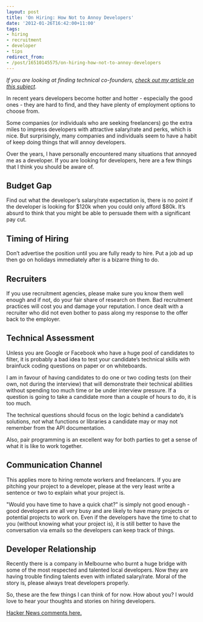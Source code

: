 ```yaml
---
layout: post
title: 'On Hiring: How Not to Annoy Developers'
date: '2012-01-26T16:42:00+11:00'
tags:
- hiring
- recruitment
- developer
- tips
redirect_from:
- /post/16510145575/on-hiring-how-not-to-annoy-developers
---
```

_If you are looking at finding technical co-founders, [check out my article on this subject](/2012-01-28-on-hiring-how-to-be-a-non-technical-co-founder/)._

In recent years developers become hotter and hotter - especially the good ones - they are hard to find, and they have plenty of employment options to choose from.

Some companies (or individuals who are seeking freelancers) go the extra miles to impress developers with attractive salary/rate and perks, which is nice. But surprisingly, many companies and individuals seem to have a habit of keep doing things that will annoy developers.

Over the years, I have personally encountered many situations that annoyed me as a developer. If you are looking for developers, here are a few things that I think you should be aware of.

## Budget Gap

Find out what the developer’s salary/rate expectation is, there is no point if the developer is looking for $120k when you could only afford $80k. It’s absurd to think that you might be able to persuade them with a significant pay cut.

## Timing of Hiring

Don’t advertise the position until you are fully ready to hire. Put a job ad up then go on holidays immediately after is a bizarre thing to do.

## Recruiters

If you use recruitment agencies, please make sure you know them well enough and if not, do your fair share of research on them. Bad recruitment practices will cost you and damage your reputation. I once dealt with a recruiter who did not even bother to pass along my response to the offer back to the employer.

## Technical Assessment

Unless you are Google or Facebook who have a huge pool of candidates to filter, it is probably a bad idea to test your candidate’s technical skills with brainfuck coding questions on paper or on whiteboards.

I am in favour of having candidates to do one or two coding tests (on their own, not during the interview) that will demonstrate their technical abilities without spending too much time or be under interview pressure. If a question is going to take a candidate more than a couple of hours to do, it is too much.

The technical questions should focus on the logic behind a candidate’s solutions, _not_ what functions or libraries a candidate may or may not remember from the API documentation.

Also, pair programming is an excellent way for both parties to get a sense of what it is like to work together.

## Communication Channel

This applies more to hiring remote workers and freelancers. If you are pitching your project to a developer, please at the very least write a sentence or two to explain what your project is.

"Would you have time to have a quick chat?" is simply not good enough - good developers are all very busy and are likely to have many projects or potential projects to work on. Even if the developers have the time to chat to you (without knowing what your project is), it is still better to have the conversation via emails so the developers can keep track of things.

## Developer Relationship

Recently there is a company in Melbourne who burnt a huge bridge with some of the most respected and talented local developers. Now they are having trouble finding talents even with inflated salary/rate. Moral of the story is, please always treat developers properly.

So, these are the few things I can think of for now. How about you? I would love to hear your thoughts and stories on hiring developers.

[Hacker News comments here.](http://news.ycombinator.com/item?id=3513060)

